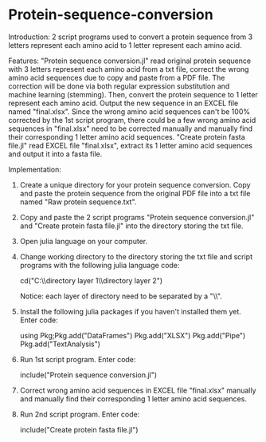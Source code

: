 # Protein-sequence-conversion
Introduction:
2 script programs used to convert a protein sequence from 3 letters represent each amino acid to 1 letter represent each amino acid.

Features:
"Protein sequence conversion.jl" read original protein sequence with 3 letters represent each amino acid from a txt file, correct the wrong amino acid sequences due to copy and paste from a PDF file. The correction will be done via both 
regular expression substitution and machine learning (stemming). Then, convert the protein sequence to 1 letter represent each amino acid. Output the new sequence in an EXCEL file named "final.xlsx".
Since the wrong amino acid sequences can't be 100% corrected by the 1st script program, there could be a few wrong amino acid sequences in "final.xlsx" need to be corrected manually and manually find their corresponding 1 letter 
amino acid sequences.
"Create protein fasta file.jl" read EXCEL file "final.xlsx", extract its 1 letter amino acid sequences and output it into a fasta file.

Implementation:
1. Create a unique directory for your protein sequence conversion. Copy and paste the protein sequence from the original PDF file into a txt file named "Raw protein sequence.txt". 
2. Copy and paste the 2 script programs "Protein sequence conversion.jl" and "Create protein fasta file.jl" into the directory storing the txt file.
3. Open julia language on your computer.

4. Change working directory to the directory storing the txt file and script programs with the following julia language code:

    cd("C:\\\directory layer 1\\\directory layer 2")

    Notice: each layer of directory need to be separated by a "\\\\".

5. Install the following julia packages if you haven't installed them yet. Enter code:

    using Pkg;Pkg.add("DataFrames")
    Pkg.add("XLSX")
    Pkg.add("Pipe")
    Pkg.add("TextAnalysis")

6. Run 1st script program. Enter code:

    include("Protein sequence conversion.jl")

7. Correct wrong amino acid sequences in EXCEL file "final.xlsx" manually and manually find their corresponding 1 letter amino acid sequences.

8. Run 2nd script program. Enter code:

    include("Create protein fasta file.jl")

